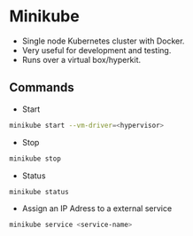 # Minikube
* Single node Kubernetes cluster with Docker.
* Very useful for development and testing.
* Runs over a virtual box/hyperkit.

## Commands
* Start
```sh
minikube start --vm-driver=<hypervisor>
```
* Stop
```sh
minikube stop
```
* Status
```sh
minikube status
```

* Assign an IP Adress to a external service
```sh
minikube service <service-name>
```

